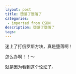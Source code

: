 ```yaml
---
layout: post
title: 堕落了堕落了
categories: 
 - imported from CSDN
description: 堕落了堕落了
tags: 
---
```


迷上了打俄罗斯方块，真是堕落啊！

怎么办啊！！～

就是因为看到这个[论坛](http://bbs.coolkuai.com)了。
